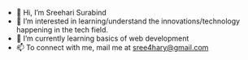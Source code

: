 - 👋 Hi, I’m Sreehari Surabind
- 👀 I’m interested in learning/understand the innovations/technology happening in the tech field.
- 🌱 I’m currently learning basics of web development
- 📫 To connect with me, mail me at sree4hary@gmail.com

<!---
sree4hary/sree4hary is a ✨ special ✨ repository because its `README.md` (this file) appears on your GitHub profile.
You can click the Preview link to take a look at your changes.
--->
